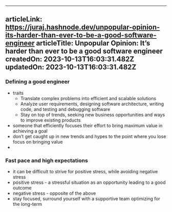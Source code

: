 -----------------------
articleLink: https://juraj.hashnode.dev/unpopular-opinion-its-harder-than-ever-to-be-a-good-software-engineer
articleTitle: Unpopular Opinion: It’s harder than ever to be a good software engineer
createdOn: 2023-10-13T16:03:31.482Z
updatedOn: 2023-10-13T16:03:31.482Z
-----------------------


### Defining a good engineer
- traits
  - Translate complex problems into efficient and scalable solutions
  - Analyze user requirements, designing software architecture, writing code, and testing and debugging software
  - Stay on top of trends, seeking new business opportunities and ways to improve existing products
- someone that efficiently focuses their effort to bring maximum value in achieving a goal
- don’t get caught up in new trends and hypes to the point where you lose focus on bringing value
- 

### Fast pace and high expectations
- it can be difficult to strive for positive stress, while avoiding negative stress
- positive stress - a stressful situation as an opportunity leading to a good outcome
- negative stress - opposite of the above
- stay focused, surround yourself with a supportive team optimizing for the long-term